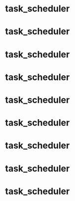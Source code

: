 # task_scheduler
# task_scheduler
# task_scheduler
# task_scheduler
# task_scheduler
# task_scheduler
# task_scheduler
# task_scheduler
# task_scheduler
